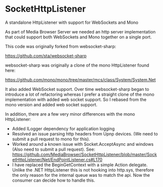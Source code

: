 SocketHttpListener
==================

A standalone HttpListener with support for WebSockets and Mono

As part of Media Browser Server we needed an http server implementation that could support both WebSockets and Mono together on a single port.

This code was originally forked from websocket-sharp:

https://github.com/sta/websocket-sharp

websocket-sharp was originally a clone of the mono HttpListener found here:

https://github.com/mono/mono/tree/master/mcs/class/System/System.Net

It also added WebSocket support. Over time websocket-sharp began to introduce a lot of refactoring whereas I prefer a straight clone of the mono implementation with added web socket support. So I rebased from the mono version and added web socket support.

In addition, there are a few very minor differences with the mono HttpListener:

* Added ILogger dependency for application logging
* Resolved an issue parsing http headers from Upnp devices. (We need to submit a pull request to mono for this).
* Worked around a known issue with Socket.AcceptAsync and windows (Also need to submit a pull request). See: https://github.com/MediaBrowser/SocketHttpListener/blob/master/SocketHttpListener/Net/EndPointListener.cs#L170
* I have replaced the BeginGetContext with a simple Action delegate. Unlike the .NET HttpListener this is not hooking into http.sys, therefore the only reason for the internal queue was to match the api. Now the consumer can decide how to handle this.
